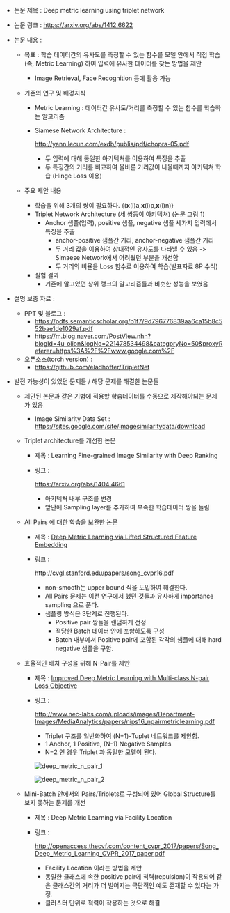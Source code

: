 - 논문 제목 : Deep metric learning using triplet network

- 논문 링크 : https://arxiv.org/abs/1412.6622

- 논문 내용 : 

  - 목표 : 학습 데이터간의 유사도를 측정할 수 있는 함수를 모델 안에서 직접 학습(즉, Metric Learning) 하여 입력에 유사한 데이터를 찾는 방법을 제안

    - Image Retrieval, Face Recognition 등에 활용 가능 

  - 기존의 연구 및 배경지식

    - Metric Learning : 데이터간 유사도/거리를 측정할 수 있는 함수를 학습하는 알고리즘

    - Siamese Network Architecture : 

      http://yann.lecun.com/exdb/publis/pdf/chopra-05.pdf

      - 두 입력에 대해 동일한 아키텍쳐를 이용하여 특징을 추출
      - 두 특징간의 거리를 비교하여 올바른 거리값이 나올때까지 아키텍쳐 학습 (Hinge Loss 이용)   

  - 주요 제안 내용

    - 학습을 위해 3개의 쌍이 필요하다. {(**x**(i)a,**x**(i)p,**x**(i)n)}
    - Triplet Network Architecture (세 쌍둥이 아키텍쳐) (논문 그림 1)
      - Anchor 샘플(입력), positive 샘플, negative 샘플 세가지 입력에서 특징을 추출
        - anchor-positive 샘플간 거리, anchor-negative 샘플간 거리
        - 두 거리 값을 이용하여 상대적인 유사도를 나타낼 수 있음 -> Simaese Network에서 어려웠던 부분을 개선함
        - 두 거리의 비율을 Loss 함수로 이용하여 학습(발표자료 8P 수식)
    - 실험 결과
      - 기존에 알고있던 상위 랭크의 알고리즘들과 비슷한 성능을 보였음

- 설명 보충 자료 :

  - PPT 및 블로그 : 
    - https://pdfs.semanticscholar.org/b1f7/9d796776839aa6ca15b8c552bae1de1029af.pdf
    - https://m.blog.naver.com/PostView.nhn?blogId=4u_olion&logNo=221478534498&categoryNo=50&proxyReferer=https%3A%2F%2Fwww.google.com%2F
  - 오픈소스(torch version) :
    - https://github.com/eladhoffer/TripletNet

- 발전 가능성이 있었던  문제들 / 해당 문제를 해결한 논문들

  - 제안된 논문과 같은 기법에 적용할 학습데이터를 수동으로 제작해야되는 문제가 있음

    - Image Similarity Data Set : https://sites.google.com/site/imagesimilaritydata/download

  - Triplet architecture를 개선한 논문

    - 제목 : Learning Fine-grained Image Similarity with Deep Ranking

    - 링크 : 

      https://arxiv.org/abs/1404.4661

      - 아키텍쳐 내부 구조를 변경
      - 앞단에 Sampling layer를 추가하여 부족한 학습데이터 쌍을 늘림

  - All Pairs 에 대한 학습을 보완한 논문

    - 제목 : [Deep Metric Learning via Lifted Structured Feature Embedding](http://cvgl.stanford.edu/papers/song_cvpr16.pdf)

    - 링크 :

      http://cvgl.stanford.edu/papers/song_cvpr16.pdf

      * non-smooth는 upper bound 식을 도입하여 해결한다.
      * All Pairs 문제는 이전 연구에서 했던 것들과 유사하게 importance sampling 으로 푼다.
      * 샘플링 방식은 3단계로 진행된다.
        * Positive pair 쌍들을 랜덤하게 선정
        * 적당한 Batch 데이터 안에 포함하도록 구성
        * Batch 내부에서 Positive pair에 포함된 각각의 샘플에 대해 hard negative 샘플을 구함.

  - 효율적인 배치 구성을 위해 N-Pair를 제안

    - 제목 : [ Improved Deep Metric Learning with Multi-class N-pair Loss Objective](http://www.nec-labs.com/uploads/images/Department-Images/MediaAnalytics/papers/nips16_npairmetriclearning.pdf) 

    - 링크 :

      http://www.nec-labs.com/uploads/images/Department-Images/MediaAnalytics/papers/nips16_npairmetriclearning.pdf

      * Triplet 구조를 일반화하여 (N+1)-Tuplet 네트워크를 제안함.
      * 1 Anchor, 1 Positive, (N-1) Negative Samples
      * N=2 인 경우 Triplet 과 동일한 모델이 된다.

      ![deep_metric_n_pair_1](/Users/donghoon/GitHub/TIL_AI/Image/deep_metric_n_pair_1.png)

      ![deep_metric_n_pair_2](/Users/donghoon/GitHub/TIL_AI/Image/deep_metric_n_pair_2.png)

  - Mini-Batch 안에서의 Pairs/Triplets로 구성되어 있어 Global Structure를 보지 못하는 문제를 개선

    - 제목 : Deep Metric Learning via Facility Location

    - 링크 :

      http://openaccess.thecvf.com/content_cvpr_2017/papers/Song_Deep_Metric_Learning_CVPR_2017_paper.pdf

      * Facility Location 이라는 방법을 제안
      * 동일한 클래스에 속한 positive pair에 척력(repulsion)이 작용되어 같은 클래스간의 거리가 더 벌어지는 극단적인 예도 존재할 수 있다는 가정.
      * 클러스터 단위로 척력이 작용하는 것으로 해결